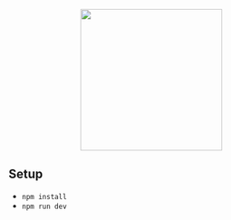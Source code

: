 <p align="center">
  <img width="250" height="250" src="https://i.imgur.com/U4OIRFQ.png">
</p>

## Setup
- `npm install`
- `npm run dev`
